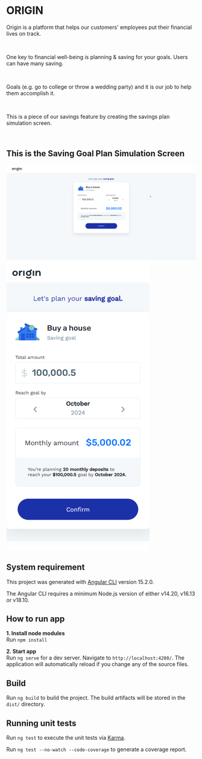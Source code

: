 # ORIGIN

<p>Origin is a platform that helps our customers' employees put their financial lives on track.</p></br>
<p>One key to financial well-being is planning & saving for your goals. Users can have many saving.</p></br>
<p>Goals (e.g. go to college or throw a wedding party) and it is our job to help them accomplish it.</p></br>
<p>This is a piece of our savings feature by creating the savings plan simulation screen.</p></br>

## This is the Saving Goal Plan Simulation Screen

![](/src/assets/images/origin-desktop.png)
![](/src/assets/images/origin-mobile.png)

## System requirement

This project was generated with [Angular CLI](https://github.com/angular/angular-cli) version 15.2.0.

The Angular CLI requires a minimum Node.js version of either v14.20, v16.13 or v18.10.

## How to run app

<b>1. Install node modules </b></br>
Run `npm install`

<b>2. Start app</b></br>
Run `ng serve` for a dev server. Navigate to `http://localhost:4200/`. The application will automatically reload if you
change any of the source files.

## Build

Run `ng build` to build the project. The build artifacts will be stored in the `dist/` directory.


## Running unit tests

Run `ng test` to execute the unit tests via [Karma](https://karma-runner.github.io).

Run `ng test --no-watch --code-coverage` to generate a coverage report.